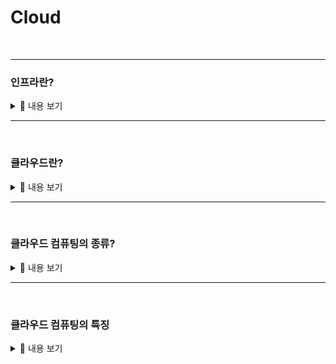 # Cloud
<br>

-----------------------

### 인프라란?

<details>
    <summary>🤔 내용 보기 </summary>
<br/>

-----------------------

인프라는 IT 서비스의 기반이 되는 기술 구성 요소들의 집합이라고 할 수 있다. 
서비스를 이루기 위해서 필요한 인프라 기술들은 아래와 같다. 

1. 하드웨어

    하드웨어는 물리적인 요소를 말한다. 
    서버, 스토리지, 전원장치들을 말한다. 
    서버를 조금 더 뜯어보면, CPU, Memory Slot, FAN, Powerm Pci Slot, Back plan등이 있다.(관련해서는 추후에 작성하도록 하겠다.)

2. 운영체제
    
    하드웨어와 네트워크 기기를 제어하기 위한 기본 소프트웨어를 말한다. 대표적으로는 내가 사랑하는 Linux가 있다. 

3. 미들웨어

    미들웨어는 서버가 특정 역할을 수행할 수 있도록 동작하는 소프트웨어를 말한다. 

    이렇게 말하니 무슨말인가 싶다. 쉽게 말해서, 미들웨어는 시스템 내의 다양한 부품(S/F 컴포넌트, 모듈 또는 서비스)들이 서로 맞물려 동작할 수 있도록 도와주는 중간 매개체이며, 이를 통해 시스템은 효율적으로 정보를 교환하고 작업을 처리한다. 

4. 네트워크

    네트워크는 호스트, 라우터, 스위치 등의 장비들이 연결되어 정보를 주고받을 수 있는 구조이며, 이는 인터넷을 포함한 다양한 서비스와 정보를 제공하거나 공유하기 위한 핵심기술 이다. 
    
</details>

-----------------------

<br>

### 클라우드란?


<details>
<summary>🤔 내용 보기 </summary>
<br/>

-----------------------

클라우드란 클라우드 컴퓨팅의 줄인 말인다. 

가트너 보고서에는 클라우드를 다음과 같이 정의한다. 
> 확장 가능하고 탄력적인 IT 기능이 인터넷을 사용하는 외부의 고객들에게 서비스 형태로 제공되는 컴퓨팅 방식

인터넷 기반 컴퓨팅으로 데이터를 자신의 컴퓨터가 아닌 인터넷에 연결된 다른 컴퓨터로 처리하는 기술을 말한다. 즉,인터넷만 연결되어 있다면 연결가능한 서버 또는 네트워크이다. 


</details>

-----------------------

<br>

### 클라우드 컴퓨팅의 종류?


<details>
<summary>🤔 내용 보기 </summary>
<br/>

-----------------------

클라우드에는 크게 3가지의 종류가 있다. 
<div align="center">
    <img src="./image/iaas-paas-saas-diagram5.1-1638x1046.png" width="100%"></img>
</div>

1. IaaS

    IaaS는 Infrastructure as a Service로 인프라 요소를 가상환경으로 만들어 필요에 따라 자원을 제공하는 형태를 말한다. 

    자원으로 가상머신, 스토리지, 네트워크 등이 있다. 

    OS부터 상위의 모든 플랫폼이나 애플리케이션을 사용자가 직접 구성을 해야한다. 

    대표적으로 AWS의 EC2와 OpenStack이 있다. 

2. PaaS

    PaaS는 Platform as a Service로 일반적으로 애플리케이션 빌드, 테스트, 배포하늗네 필요한 구성들을 제공하는 형태를 말한다. 

    이러한 구성 환경을 제공함으로 개발자들은 개발에 집중할 수 있게 되었다. 

    대표적으로는 Azure의 App Service가 있다. 

3. SaaS

    SaaS는 Software as a Service로 소프트웨어 및 관련 데이터는 중앙에 호스팅 된다. 
    또한 사용자는 웹 브라우저 등의 클라이언트를 통해 접속하는 형태의 소프트웨어 전달 모델이다. 

    이러한 SaaS는 소프트웨어 업그레이드, 유지보수 및 보안 업데이트같은 작업을 제공자가 처리하므로 사용자는 이런 부분을 전혀 신경 쓰지 않아도 된다. 

    대표적으로는 구글 workspace, MS365가 있다. 


</details>

-----------------------

<br>

### 클라우드 컴퓨팅의 특징


<details>
<summary>🤔 내용 보기 </summary>
<br/>

-----------------------

</details>
